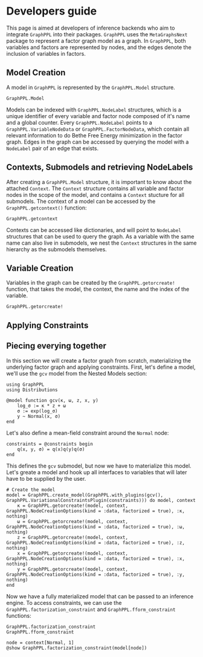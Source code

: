 # Developers guide

This page is aimed at developers of inference backends who aim to integrate `GraphPPL` into their packages. `GraphPPL` uses the `MetaGraphsNext` package to represent a factor graph model as a graph. In `GraphPPL`, both variables and factors are represented by nodes, and the edges denote the inclusion of variables in factors.

## Model Creation
A model in `GraphPPL` is represented by the `GraphPPL.Model` structure.
```@docs
GraphPPL.Model
```
Models can be indexed with `GraphPPL.NodeLabel` structures, which is a unique identifier of every variable and factor node composed of it's name and a global counter. Every `GraphPPL.NodeLabel` points to a `GraphPPL.VariableNodeData` or `GraphPPL.FactorNodeData`, which contain all relevant information to do Bethe Free Energy minimization in the factor graph. Edges in the graph can be accessed by querying the model with a `NodeLabel` pair of an edge that exists.
## Contexts, Submodels and retrieving NodeLabels
After creating a `GraphPPL.Model` structure, it is important to know about the attached `Context`. The `Context` structure contains all variable and factor nodes in the scope of the model, and contains a `Context` stucture for all submodels. The context of a model can be accessed by the `GraphPPL.getcontext()` function:
```@docs
GraphPPL.getcontext
```

Contexts can be accessed like dictionaries, and will point to `NodeLabel` structures that can be used to query the graph. As a variable with the same name can also live in submodels, we nest the `Context` structures in the same hierarchy as the submodels themselves.

## Variable Creation
Variables in the graph can be created by the `GraphPPL.getorcreate!` function, that takes the model, the context, the name and the index of the variable.
```@docs
GraphPPL.getorcreate!
```

## Applying Constraints

## Piecing everying together
In this section we will create a factor graph from scratch, materializing the underlying factor graph and applying constraints.
First, let's define a model, we'll use the `gcv` model from the Nested Models section:
``` @example dev-guide
using GraphPPL
using Distributions

@model function gcv(κ, ω, z, x, y)
    log_σ := κ * z + ω
    σ := exp(log_σ)
    y ~ Normal(x, σ)
end
```
Let's also define a mean-field constraint around the `Normal` node:
``` @example dev-guide
constraints = @constraints begin
    q(x, y, σ) = q(x)q(y)q(σ)
end
```
This defines the `gcv` submodel, but now we have to materialize this model. Let's greate a model and hook up all interfaces to variables that will later have to be supplied by the user.
```@example dev-guide
# Create the model
model = GraphPPL.create_model(GraphPPL.with_plugins(gcv(), GraphPPL.VariationalConstraintsPlugin(constraints))) do model, context
    κ = GraphPPL.getorcreate!(model, context, GraphPPL.NodeCreationOptions(kind = :data, factorized = true), :κ, nothing)
    ω = GraphPPL.getorcreate!(model, context, GraphPPL.NodeCreationOptions(kind = :data, factorized = true), :ω, nothing)
    z = GraphPPL.getorcreate!(model, context, GraphPPL.NodeCreationOptions(kind = :data, factorized = true), :z, nothing)
    x = GraphPPL.getorcreate!(model, context, GraphPPL.NodeCreationOptions(kind = :data, factorized = true), :x, nothing)
    y = GraphPPL.getorcreate!(model, context, GraphPPL.NodeCreationOptions(kind = :data, factorized = true), :y, nothing)
end
```
Now we have a fully materialized model that can be passed to an inference engine. To access constraints, we can use the `GraphPPL.factorization_constraint` and `GraphPPL.fform_constraint` functions:
```@docs
GraphPPL.factorization_constraint
GraphPPL.fform_constraint
```
```@example dev-guide
node = context[Normal, 1]
@show GraphPPL.factorization_constraint(model[node])
```